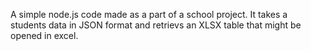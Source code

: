 A simple node.js code made as a part of a school project.
It takes a students data in JSON format and retrievs an XLSX table that might be opened in excel.
